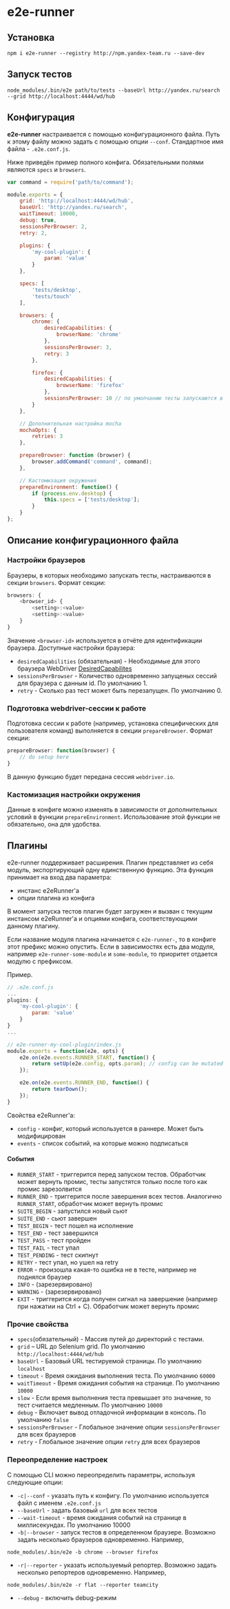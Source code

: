 e2e-runner
===========

## Установка

```shell
npm i e2e-runner --registry http://npm.yandex-team.ru --save-dev
```

## Запуск тестов

```shell
node_modules/.bin/e2e path/to/tests --baseUrl http://yandex.ru/search --grid http://localhost:4444/wd/hub
```

## Конфигурация

**e2e-runner** настраивается с помощью конфигурационного файла. Путь к этому файлу можно задать с помощью опции `--conf`. Стандартное имя файла -  `.e2e.conf.js`.

Ниже приведён пример полного конфига. Обязательными полями являются `specs` и `browsers`.

```javascript
var command = require('path/to/command');

module.exports = {
    grid: 'http://localhost:4444/wd/hub',
    baseUrl: 'http://yandex.ru/search',
    waitTimeout: 10000,
    debug: true,
    sessionsPerBrowser: 2,
    retry: 2,

    plugins: {
        'my-cool-plugin': {
            param: 'value'
        }
    },

    specs: [
        'tests/desktop',
        'tests/touch'
    ],

    browsers: {
        chrome: {
            desiredCapabilities: {
                browserName: 'chrome'
            },
            sessionsPerBrowser: 3,
            retry: 3
        },

        firefox: {
            desiredCapabilities: {
                browserName: 'firefox'
            },
            sessionsPerBrowser: 10 // по умолчанию тесты запускаются в одной сессии
        }
    },

    // Дополнительная настройка mocha
    mochaOpts: {
        retries: 3
    },

    prepareBrowser: function (browser) {
        browser.addCommand('command', command);
    },

    // Кастомизация окружения
    prepareEnvironment: function() {
        if (process.env.desktop) {
            this.specs = ['tests/desktop'];
        }
    }
};
```

## Описание конфигурационного файла

### Настройки браузеров

Браузеры, в которых необходимо запускать тесты, настраиваются в секции `browsers`.
Формат секции:
```js
browsers: {
    <browser_id> {
        <setting>:<value>
        <setting>:<value>
    }
}
```
Значение `<browser-id>` используется в отчёте для идентификации браузера.
Доступные настройки браузера:

* `desiredCapabilities` (обязательная) - Необходимые для этого браузера WebDriver [DesiredCapabilites](https://github.com/SeleniumHQ/selenium/wiki/DesiredCapabilities)
* `sessionsPerBrowser` - Количество одновременно запущеных сессий для браузера с данным id. По умолчанию 1.
* `retry` - Сколько раз тест может быть перезапущен. По умолчанию 0.

### Подготовка webdriver-сессии к работе
Подготовка сессии к работе (например, установка специфических для пользователя команд) выполняется в секции `prepareBrowser`.
Формат секции:
```js
prepareBrowser: function(browser) {
    // do setup here
}
```

В данную функцию будет передана сессия `webdriver.io`.

### Кастомизация настройки окружения

Данные в конфиге можно изменять в зависимости от дополнительных условий в функции `prepareEnvironment`. Использование этой функции не обязательно, она для удобства.

## Плагины
e2e-runner поддерживает расширения.
Плагин представляет из себя модуль, экспортирующий одну единственную функцию. Эта функция принимает на вход два параметра:
* инстанс e2eRunner'а
* опции плагина из конфига

В момент запуска тестов плагин будет загружен и вызван с текущим инстансом e2eRunner'а и опциями конфига, соответствующими данному плагину.

Если название модуля плагина начинается с `e2e-runner-`, то в конфиге этот префикс можно опустить. Если в зависимостях есть два модуля, например `e2e-runner-some-module` и `some-module`, то приоритет отдается модулю с префиксом.

Пример.
```js
// .e2e.conf.js
...
plugins: {
    'my-cool-plugin': {
        param: 'value'
    }
}
...

// e2e-runner-my-cool-plugin/index.js
module.exports = function(e2e, opts) {
    e2e.on(e2e.events.RUNNER_START, function() {
        return setUp(e2e.config, opts.param); // config can be mutated
    });

    e2e.on(e2e.events.RUNNER_END, function() {
        return tearDown();
    });
}
```

Свойства e2eRunner'а:
* `config` - конфиг, который используется в раннере. Может быть модифицирован
* `events` - список событий, на которые можно подписаться

#### События
* `RUNNER_START` - триггерится перед запуском тестов. Обработчик может вернуть промис, тесты запустятся только после того как промис зарезолвится
* `RUNNER_END` - триггерится после завершения всех тестов. Аналогично `RUNNER_START`, обработчик может вернуть промис
* `SUITE_BEGIN` - запустился новый сьют
* `SUITE_END` - сьют завершен
* `TEST_BEGIN` - тест пошел на исполнение
* `TEST_END` - тест завершился
* `TEST_PASS` - тест пройден
* `TEST_FAIL` - тест упал
* `TEST_PENDING` - тест скипнут
* `RETRY` - тест упал, но ушел на retry
* `ERROR` - произошла какая-то ошибка не в тесте, например не поднялся браузер
* `INFO` - (зарезервировано)
* `WARNING` - (зарезервировано)
* `EXIT` - триггерится когда получен сигнал на завершение (например при нажатии на Ctrl + C). Обработчик может вернуть промис

### Прочие свойства

* `specs`(обязательный) - Массив путей до директорий с тестами.
* `grid` – URL до Selenium grid. По умолчанию `http://localhost:4444/wd/hub`
* `baseUrl` - Базовый URL тестируемой страницы. По умолчанию `localhost`
* `timeout` - Время ожидания выполнения теста. По умолчанию `60000`
* `waitTimeout` - Время ожидания события на странице. По умолчанию `10000`
* `slow` - Если время выполнения теста превышает это значение, то тест считается медленным. По умолчанию `10000`
* `debug` - Включает вывод отладочной информации в консоль. По умолчанию `false`
* `sessionsPerBrowser` - Глобальное значение опции `sessionsPerBrowser` для всех браузеров
* `retry` - Глобальное значение опции `retry` для всех браузеров

### Переопределение настроек

С помощью CLI можно переопределить параметры, используя следующие опции:

* `-c|--conf` - указать путь к конфигу. По умолчанию используется файл с именем `.e2e.conf.js`
* `--baseUrl` - задать базовый `url` для всех тестов
* `--wait-timeout` - время ожидания событий на странице в миллисекундах. По умолчанию 10000
* `-b|--browser` - запуск тестов в определенном браузере. Возможно задать несколько браузеров одновременно. Например,
```
node_modules/.bin/e2e -b chrome --browser firefox
```
* `-r|--reporter` - указать используемый репортер. Возможно задать несколько репортеров одновременно. Например,
```
node_modules/.bin/e2e -r flat --reporter teamcity
```
* `--debug` - включить debug-режим
